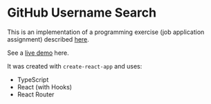 # GitHub Username Search

This is an implementation of a programming exercise (job application assignment) described [here](https://github.com/chamatheapp/chama-frontend-assignment/blob/0e0a61888e/README.md).

See a [live demo](https://gus-aistrate.netlify.app/search) here.

It was created with `create-react-app` and uses:

- TypeScript
- React (with Hooks)
- React Router
